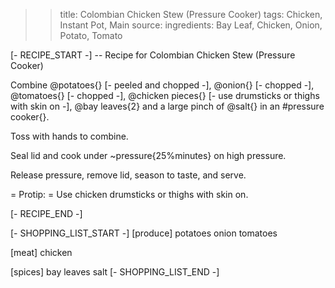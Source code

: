 >> title: Colombian Chicken Stew (Pressure Cooker)
>> tags: Chicken, Instant Pot, Main
>> source: 
>> ingredients: Bay Leaf, Chicken, Onion, Potato, Tomato

[- RECIPE_START -]
-- Recipe for Colombian Chicken Stew (Pressure Cooker)

Combine @potatoes{} [- peeled and chopped -], @onion{} [- chopped -], @tomatoes{} [- chopped -], @chicken pieces{} [- use drumsticks or thighs with skin on -], @bay leaves{2} and a large pinch of @salt{} in an #pressure cooker{}.

Toss with hands to combine.

Seal lid and cook under ~pressure{25%minutes} on high pressure.

Release pressure, remove lid, season to taste, and serve.

= Protip:
= Use chicken drumsticks or thighs with skin on.

[- RECIPE_END -]

[- SHOPPING_LIST_START -]
[produce]
potatoes
onion
tomatoes

[meat]
chicken

[spices]
bay leaves
salt
[- SHOPPING_LIST_END -]